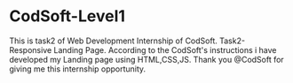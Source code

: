 # CodSoft-Level1
This is task2 of Web Development Internship of CodSoft. Task2- Responsive Landing Page. According to the CodSoft's instructions i have developed my Landing page using HTML,CSS,JS. Thank you @CodSoft for giving me this internship opportunity.
